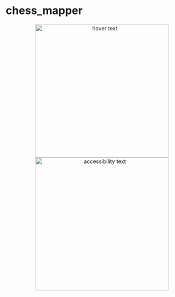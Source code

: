 # chess_mapper

<p align="center">
  <img src="chess_mapper/examples/14.jpg" width="350" title="hover text">
  <img src="chess_mapper/examples/mid.png" width="350" alt="accessibility text">
</p>
